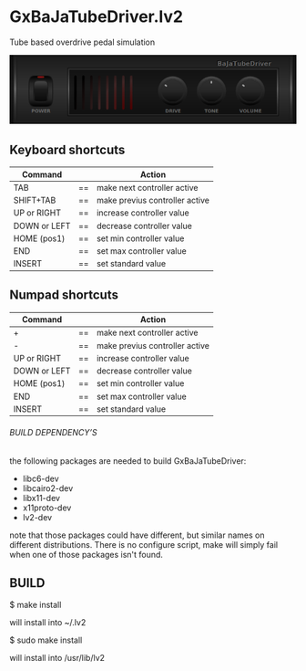 # GxBaJaTubeDriver.lv2
Tube based overdrive pedal simulation


![GxBaJaTubeDriver](https://raw.githubusercontent.com/brummer10/GxBaJaTubeDriver.lv2/master/GxBaJaTubeDriver.png)

## Keyboard shortcuts

|   Command       |     |   Action                      |
|-----------------|:---:|-------------------------------|
|TAB              |==   |make next controller active    |
|SHIFT+TAB        |==   |make previus controller active |
|UP or RIGHT      |==   |increase controller value      |
|DOWN or LEFT     |==   |decrease controller value      |
|HOME (pos1)      |==   |set min controller value       |
|END              |==   |set max controller value       |
|INSERT           |==   |set standard value             |

## Numpad shortcuts

|   Command       |     |   Action                      |
|-----------------|:---:|-------------------------------|
|+                |==   |make next controller active    |
|-                |==   |make previus controller active |
|UP or RIGHT      |==   |increase controller value      |
|DOWN or LEFT     |==   |decrease controller value      |
|HOME (pos1)      |==   |set min controller value       |
|END              |==   |set max controller value       |
|INSERT           |==   |set standard value             |


###### BUILD DEPENDENCY’S 

the following packages are needed to build GxBaJaTubeDriver:

- libc6-dev
- libcairo2-dev
- libx11-dev
- x11proto-dev
- lv2-dev

note that those packages could have different, but similar names 
on different distributions. There is no configure script, 
make will simply fail when one of those packages isn't found.

## BUILD 

$ make install

will install into ~/.lv2

$ sudo make install

will install into /usr/lib/lv2


